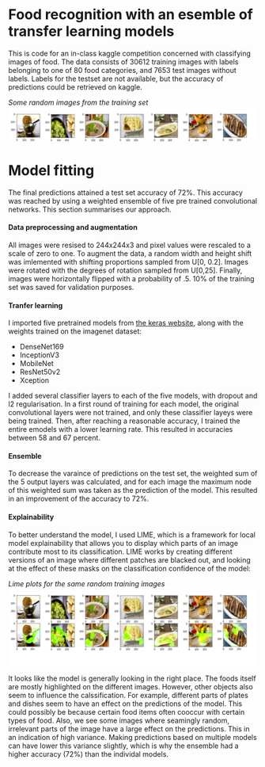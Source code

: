 # Food recognition with an esemble of transfer learning models

This is code for an in-class kaggle competition concerned with classifying images of food. The data consists of 30612 training images with labels belonging to one of 80 food categories, and 7653 test images without labels. Labels for the testset are not available, but the accuracy of predictions could be retrieved on kaggle. 

*Some random images from the training set* 
![Random images](/random_images.png "Random Images")

# Model fitting
The final predictions attained a test set accuracy of 72%. This accuracy was reached by using a weighted ensemble of five pre trained convolutional networks. This section summarises our approach. 

#### Data preprocessing and augmentation
All images were resised to 244x244x3 and pixel values were rescaled to a scale of zero to one. To augment the data, a random width and height shift was imlemented with shifting proportions sampled from U[0, 0.2]. Images were rotated with the degrees of rotation sampled from 
U[0,25]. Finally, images were horizontally flipped with a probability of .5. 
10% of the training set was saved for validation purposes. 


#### Tranfer learning
I imported five pretrained models from [the keras website](https://keras.io/api/applications/), along with the weights trained on the imagenet dataset:
- DenseNet169
- InceptionV3
- MobileNet
- ResNet50v2
- Xception

I added several classifier layers to each of the five models, with dropout and l2 regularisation. In a first round of training for each model, the original convolutional layers were not trained, and only these classifier layeys were being trained. Then, after reaching a reasonable accuracy, I trained the entire emodels with a lower learning rate. This resulted in accuracies between 58 and 67 percent. 

#### Ensemble

To decrease the varaince of predictions on the test set, the weighted sum of the 5 output layers was calculated, and for each image the maximum node of this weighted sum was taken as the prediction of the model. This resulted in an improvement of the accuracy to 72%. 

#### Explainability

To better understand the model, I used LIME, which is a framework for local model explainability that allows you to display which parts of an image contribute most to its classification. LIME works by creating different versions of an image where different patches are blacked out, and looking at the effect of these masks on the classification confidence of the model:

*Lime plots for the same random training images* 
![LIME plots for inception model](/lime_images.png "LIME plots for inception model")

It looks like the model is generally looking in the right place. The foods itself are mostly highlighted on the different images. However, other objects also seem to influence the calssification. For example, different parts of plates and dishes seem to have an effect on the predictions of the model. This could possibly be because certain food items often cooccur with certain types of food. Also, we see some images where seamingly random, irrelevant parts of the image have a large effect on the predictions. This in an indication of high variance. Making predictions based on multiple models can have lower this variance slightly, which is why the ensemble had a higher accuracy (72%) than the individal models. 
